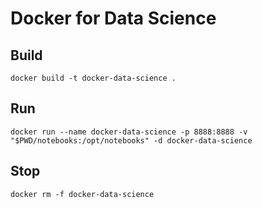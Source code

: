 # Docker for Data Science

## Build
    docker build -t docker-data-science .

## Run
    docker run --name docker-data-science -p 8888:8888 -v "$PWD/notebooks:/opt/notebooks" -d docker-data-science

## Stop
    docker rm -f docker-data-science

